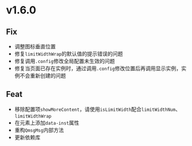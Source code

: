 # v1.6.0

## Fix

- 调整图标垂直位置
- 修复`limitWidthWrap`的默认值的提示错误的问题
- 修复调用`.config`修改全局配置未生效的问题
- 修复当页面已存在实例时，通过调用`.config`修改位置后再调用显示实例，实例不会重新创建的问题

## Feat

- 移除配置项`showMoreContent`，请使用`isLimitWidth`配合`limitWidthNum`、`limitWidthWrap`
- 在元素上添加`data-inst`属性
- 重构`QmsgMsg`内部方法
- 更新依赖库
